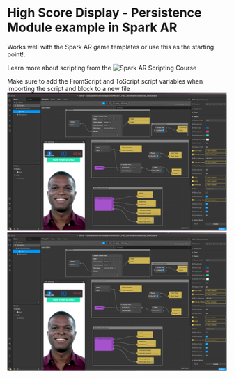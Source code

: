 # High Score Display - Persistence Module example in Spark AR

Works well with the Spark AR game templates or use this as the starting point!. 

Learn more about scripting from the ![Spark AR Scripting Course](https://sparkar.facebook.com/ar-studio/learn/scripting-course?content_id=MzQ98A4XseEk90i#before-you-start)


Make sure to add the FromScript and ToScript script variables when importing the script and block to a new file
![Alt text](./screenshot1.png)
![Alt text](./screenshot1.png)
